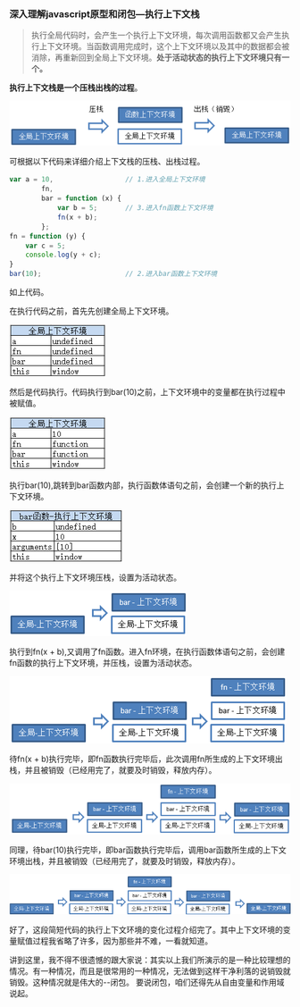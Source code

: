 ### 深入理解javascript原型和闭包—执行上下文栈

> 执行全局代码时，会产生一个执行上下文环境，每次调用函数都又会产生执行上下文环境。当函数调用完成时，这个上下文环境以及其中的数据都会被消除，再重新回到全局上下文环境。**处于活动状态的执行上下文环境只有一个。**

**执行上下文栈是一个压栈出栈的过程**。

![16f879b5b51541a1](../../images/232122300768665.png)


可根据以下代码来详细介绍上下文栈的压栈、出栈过程。

```javascript
var a = 10,                  // 1.进入全局上下文环境
		fn,
        bar = function (x) {
            var b = 5;       // 3.进入fn函数上下文环境
            fn(x + b);
        };
fn = function (y) {
    var c = 5;
    console.log(y + c);
}
bar(10);                     // 2.进入bar函数上下文环境
```

如上代码。

在执行代码之前，首先先创建全局上下文环境。

![16f879b5b51541a1](../../images/232123126545539.png)

然后是代码执行。代码执行到bar(10)之前，上下文环境中的变量都在执行过程中被赋值。

![16f879b5b51541a1](../../images/232123436078861.png)


执行bar(10),跳转到bar函数内部，执行函数体语句之前，会创建一个新的执行上下文环境。

![16f879b5b51541a1](../../images/232124103579967.png)

并将这个执行上下文环境压栈，设置为活动状态。

![16f879b5b51541a1](../../images/232124277955196.png)

执行到fn(x + b),又调用了fn函数。进入fn环境，在执行函数体语句之前，会创建fn函数的执行上下文环境，并压栈，设置为活动状态。

![16f879b5b51541a1](../../images/232124478267882.png)

待fn(x + b)执行完毕，即fn函数执行完毕后，此次调用fn所生成的上下文环境出栈，并且被销毁（已经用完了，就要及时销毁，释放内存）。

![16f879b5b51541a1](../../images/232125095291412.png)

同理，待bar(10)执行完毕，即bar函数执行完毕后，调用bar函数所生成的上下文环境出栈，并且被销毁（已经用完了，就要及时销毁，释放内存）。

![16f879b5b51541a1](../../images/232125295149083.png)

好了，这段简短代码的执行上下文环境的变化过程介绍完了。其中上下文环境的变量赋值过程我省略了许多，因为那些并不难，一看就知道。

讲到这里，我不得不很遗憾的跟大家说：其实以上我们所演示的是一种比较理想的情况。有一种情况，而且是很常用的一种情况，无法做到这样干净利落的说销毁就销毁。这种情况就是伟大的--闭包。
要说闭包，咱们还得先从自由变量和作用域说起。